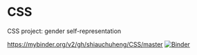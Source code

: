 # CSS
CSS project: gender self-representation

https://mybinder.org/v2/gh/shiauchuheng/CSS/master
[![Binder](https://mybinder.org/badge.svg)](https://mybinder.org/v2/gh/shiauchuheng/CSS/master)
